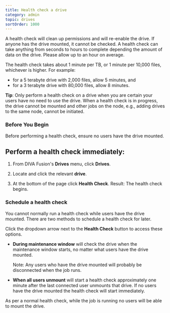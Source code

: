 ```yaml
---
title: Health check a drive
category: admin
topic: drives
sortOrder: 1000
---
```


A health check will clean up permissions and will re-enable the drive. If anyone has the drive mounted, it cannot be checked. A health check can take anything from seconds to hours to complete depending the amount of data on the drive. Please allow up to an hour on average.

The health check takes about 1 minute per TB, or 1 minute per 10,000 files, whichever is higher. For example:

  - for a 5 terabyte drive with 2,000 files, allow 5 minutes, and
  - for a 3 terabyte drive with 80,000 files, allow 8 minutes.

<p class="tip">
  <strong>Tip</strong>:
  Only perform a health check on a drive when you are certain your users have no need to use the drive. When a health check is in progress, the drive cannot be mounted and other jobs on the node, e.g., adding drives to the same node, cannot be initiated.
</p>

### Before You Begin

Before performing a health check, ensure no users have the drive mounted.

## Perform a health check immediately:

1. From DIVA Fusion's **Drives** menu, click **Drives**.

2. Locate and click the relevant **drive**.

3. At the bottom of the page click **Health Check**.
Result: The health check begins.

### Schedule a health check

You cannot normally run a health check while users have the drive mounted. There are two methods to schedule a health check for later.

Click the dropdown arrow next to the **Health Check** button to access these options.

<ul>

  <li>
    <strong>During maintenance window</strong> will check the drive when the maintenance window starts, no matter what users have the drive mounted.
    <p class="note">Note</strong>: Any users who have the drive mounted will probably be disconnected when the job runs.</p>
  </li>

  <li><strong>When all users unmount</strong> will start a health check approximately one minute after the last connected user unmounts that drive. If no users have the drive mounted the health check will start immediately.</li>

</ul>

As per a normal health check, while the job is running no users will be able to mount the drive.

